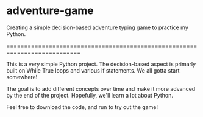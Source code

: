 # adventure-game
 Creating a simple decision-based adventure typing game to practice my Python.

===========================================================================

This is a very simple Python project. The decision-based aspect is primarly built on While True loops and various if statements. We all gotta start somewhere!

The goal is to add different concepts over time and make it more advanced by the end of the project. Hopefully, we'll learn a lot about Python.

Feel free to download the code, and run to try out the game!
